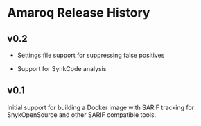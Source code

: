 # Amaroq Release History

## **v0.2**

* Settings file support for suppressing false positives

* Support for SynkCode analysis

## **v0.1**

Initial support for building a Docker image with SARIF tracking for SnykOpenSource and other SARIF compatible tools.
